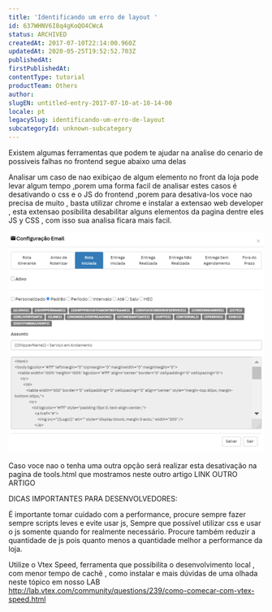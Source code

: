 ```yaml
---
title: 'Identificando um erro de layout '
id: 637WHNV6I8q4gKoQO4CWcA
status: ARCHIVED
createdAt: 2017-07-10T22:14:00.960Z
updatedAt: 2020-05-25T19:52:52.703Z
publishedAt: 
firstPublishedAt: 
contentType: tutorial
productTeam: Others
author: 
slugEN: untitled-entry-2017-07-10-at-10-14-00
locale: pt
legacySlug: identificando-um-erro-de-layout
subcategoryId: unknown-subcategory
---
```


Existem algumas ferramentas que podem te ajudar na analise do cenario de possiveis falhas no frontend segue abaixo uma delas 

Analisar um caso de nao exibiçao de algum elemento no front da loja pode levar algum tempo ,porem uma forma facil de analisar estes casos é desativando o css e o JS do frontend ,porem para desativa-los voce nao precisa de muito , basta utilizar chrome e instalar a extensao web developer , esta extensao posibilita desabilitar alguns elementos da pagina dentre eles JS y CSS , com isso sua analisa ficara mais facil.

![IMAGEMFB1](https://raw.githubusercontent.com/vtexdocs/help-center-content/refs/heads/main/_1.png)

Caso voce nao o tenha uma outra opção será realizar esta desativação na pagina de tools.html que mostramos neste outro artigo LINK OUTRO ARTIGO

 
 DICAS IMPORTANTES PARA DESENVOLVEDORES:
 
É importante tomar cuidado com a performance, procure sempre  fazer sempre scripts leves e evite usar js, Sempre que possível utilizar css e usar o js somente  quando for realmente necessário. Procure também reduzir a quantidade de js pois quanto menos a quantidade melhor a performance da loja.

Utilize o Vtex Speed, ferramenta que possibilita o desenvolvimento local , com menor tempo de cachê , como instalar e mais dúvidas de uma olhada neste tópico em nosso LAB http://lab.vtex.com/community/questions/239/como-comecar-com-vtex-speed.html
 


